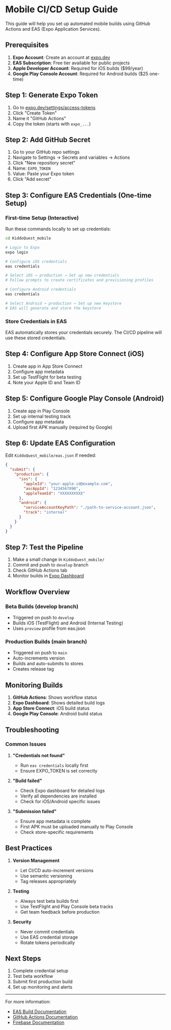 # Mobile CI/CD Setup Guide

This guide will help you set up automated mobile builds using GitHub Actions and EAS (Expo Application Services).

## Prerequisites

1. **Expo Account**: Create an account at [expo.dev](https://expo.dev)
2. **EAS Subscription**: Free tier available for public projects
3. **Apple Developer Account**: Required for iOS builds ($99/year)
4. **Google Play Console Account**: Required for Android builds ($25 one-time)

## Step 1: Generate Expo Token

1. Go to [expo.dev/settings/access-tokens](https://expo.dev/settings/access-tokens)
2. Click "Create Token"
3. Name it "GitHub Actions"
4. Copy the token (starts with `expo_...`)

## Step 2: Add GitHub Secret

1. Go to your GitHub repo settings
2. Navigate to Settings → Secrets and variables → Actions
3. Click "New repository secret"
4. Name: `EXPO_TOKEN`
5. Value: Paste your Expo token
6. Click "Add secret"

## Step 3: Configure EAS Credentials (One-time Setup)

### First-time Setup (Interactive)

Run these commands locally to set up credentials:

```bash
cd KiddoQuest_mobile

# Login to Expo
expo login

# Configure iOS credentials
eas credentials

# Select iOS → production → Set up new credentials
# Follow prompts to create certificates and provisioning profiles

# Configure Android credentials  
eas credentials

# Select Android → production → Set up new keystore
# EAS will generate and store the keystore
```

### Store Credentials in EAS

EAS automatically stores your credentials securely. The CI/CD pipeline will use these stored credentials.

## Step 4: Configure App Store Connect (iOS)

1. Create app in App Store Connect
2. Configure app metadata
3. Set up TestFlight for beta testing
4. Note your Apple ID and Team ID

## Step 5: Configure Google Play Console (Android)

1. Create app in Play Console
2. Set up internal testing track
3. Configure app metadata
4. Upload first APK manually (required by Google)

## Step 6: Update EAS Configuration

Edit `KiddoQuest_mobile/eas.json` if needed:

```json
{
  "submit": {
    "production": {
      "ios": {
        "appleId": "your-apple-id@example.com",
        "ascAppId": "1234567890",
        "appleTeamId": "XXXXXXXXXX"
      },
      "android": {
        "serviceAccountKeyPath": "./path-to-service-account.json",
        "track": "internal"
      }
    }
  }
}
```

## Step 7: Test the Pipeline

1. Make a small change in `KiddoQuest_mobile/`
2. Commit and push to `develop` branch
3. Check GitHub Actions tab
4. Monitor builds in [Expo Dashboard](https://expo.dev)

## Workflow Overview

### Beta Builds (develop branch)
- Triggered on push to `develop`
- Builds iOS (TestFlight) and Android (Internal Testing)
- Uses `preview` profile from eas.json

### Production Builds (main branch)
- Triggered on push to `main`
- Auto-increments version
- Builds and auto-submits to stores
- Creates release tag

## Monitoring Builds

1. **GitHub Actions**: Shows workflow status
2. **Expo Dashboard**: Shows detailed build logs
3. **App Store Connect**: iOS build status
4. **Google Play Console**: Android build status

## Troubleshooting

### Common Issues

1. **"Credentials not found"**
   - Run `eas credentials` locally first
   - Ensure EXPO_TOKEN is set correctly

2. **"Build failed"**
   - Check Expo dashboard for detailed logs
   - Verify all dependencies are installed
   - Check for iOS/Android specific issues

3. **"Submission failed"**
   - Ensure app metadata is complete
   - First APK must be uploaded manually to Play Console
   - Check store-specific requirements

## Best Practices

1. **Version Management**
   - Let CI/CD auto-increment versions
   - Use semantic versioning
   - Tag releases appropriately

2. **Testing**
   - Always test beta builds first
   - Use TestFlight and Play Console beta tracks
   - Get team feedback before production

3. **Security**
   - Never commit credentials
   - Use EAS credential storage
   - Rotate tokens periodically

## Next Steps

1. Complete credential setup
2. Test beta workflow
3. Submit first production build
4. Set up monitoring and alerts

---

For more information:
- [EAS Build Documentation](https://docs.expo.dev/build/introduction/)
- [GitHub Actions Documentation](https://docs.github.com/en/actions)
- [Firebase Documentation](https://firebase.google.com/docs)